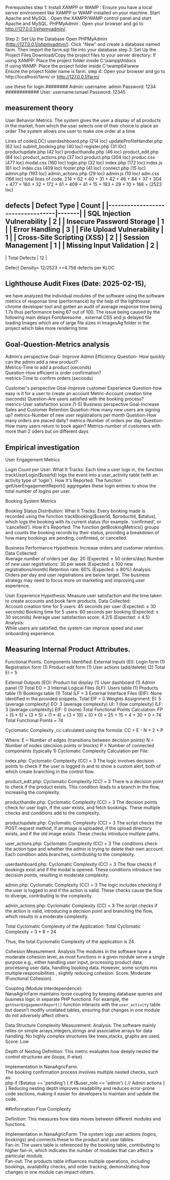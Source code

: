 Prerequisites
step 1:
Install XAMPP or WAMP : Ensure you have a local server environment like XAMPP or WAMP installed on your machine.
Start Apache and MySQL : Open the XAMPP/WAMP control panel and start Apache and MySQL.
PHPMyAdmin : Open your browser and go to http://127.0.0.1/phpmyadmin/.

Step 2:
Set Up the Database
Open PHPMyAdmin (http://127.0.0.1/phpmyadmin/).
Click "New" and create a database named farm.
Then import the farm.sql file into your database
step 3:
Set Up the Project Files
Download/Copy the project files to your server directory:
If using XAMPP: Place the project folder inside C:\xampp\htdocs\
If using WAMP: Place the project folder inside C:\wamp64\www\
Ensure the project folder name is farm.
step 4:
Open your browser and go to
http://localhost/farm/
or http://127.0.0.1/farm/

use these for login
########
Admin:
username: admin
Password: 1234
############
User:
username:ismael
Password: 12345



## measurement theory

User Behavior Metrics:
  The system gives the user a display of all products in the market, from which the user selects one of their choice to place an order
  The system allows one user to make one order at a time

Lines of code(LOC)
  userdashboard.php              (214 loc)
  updateProfileHandler.php       (62 loc)
  submit_booking.php              (40 loc)
  register.php                     (31 l0c)
  productupdate.php                (42 loc)
  producthandle.php                 (46 loc)
  product_edit.php                (84 loc)
  product_actions.php              (37 loc)
  product.php                      (304 loc)
  produc.css                      (477 loc)
  modal.css                      (160 loc)
  login.php                      (32 loc)
  index.php                      (172 loc)
  index.js                      (61 loc)
  index.css                      (409  loc)
  footer.php                    (41 loc)
  connect.php                    (15 loc)
  admin.php                      (193 loc)
  admin_actions.php              (29 loc)
  admin.js                    (10 loc)
  adm.css                    (166 loc)
  total lines of code,        214 + 62 + 40 + 31 + 42 + 46 + 84 + 37 + 304 + 477 + 160 + 32 + 172 + 61 + 409 + 41 + 15 + 193 + 29 + 10 + 166 
                              = (2523 loc)


defects 
| Defect Type                      | Count |
|----------------------------------|-------|
| SQL Injection Vulnerability      | 2     |
| Insecure Password Storage        | 1     |
| Error Handling                   | 3     |
| File Upload Vulnerability        | 1     |
| Cross-Site Scripting (XSS)       | 2     |
| Session Management               | 1     |
| Missing Input Validation         | 2     |
--------------------------------------------
| Total Defects                    | 12    |


Defect Density= 12/2523 ==4.756 defects per KLOC



## Lighthouse Audit Fixes (Date: 2025-02-15),
we have analyzed the  individual modules of the software using the software metrics of response time (performance) by the help of the lighthouse chrome developer tool and gotten an audit of average  response time being 1.7s thus performance being 67 out of 100.
The issue being caused by the following main delays
FontAwesome , external CSS and js  delayed file loading
Images  which are of large file sizes in ImagesAg folder in the project which take more rendering time


## Goal-Question-Metrics analysis
Admin's perspective
 Goal- Improve Admin Efficiency
  Question- How quickly can the admin add a new  product?  
    Metrics-Time to add a product (seconds)  
  Question-How efficient is order confirmation?  
    metrics-Time to confirm orders (seconds)

Customer's perspective 
 Goal-Improve customer Experience
   Question-how easy is it for a user to create an account
     Metric-Account creation time (seconds)
  Question-Are users satisfied with the booking process?  
     metrics-User satisfaction score (1-5) 
Business perspective 
Goal-Increase Sales and Customer Retention
  Qusetion-How many new users are signing up?
     metrics-Number of new user registrations per month
  Question-How many orders are placed daily?
     metrics-Number of orders per day
  Question-How many users return to book again?
 Metrics-number of customers with more than 2 oders but on different days


## Empirical investigation
User Engagement Metrics

  Login Count per User:
    What It Tracks: Each time a user logs in, the function trackUserLogin($userId) logs the event into a user_activity table (with an activity type of 'login').
    How It's Reported: The function getUserEngagementReport() aggregates these login entries to show the total number of logins per user.

Booking System Metrics

  Booking Status Distribution:
    What It Tracks: Every booking made is recorded using the function trackBooking($userId, $productId, $status), which logs the booking with its current status (for example. 'confirmed', or 'cancelled').
    How It's Reported: The function getBookingMetrics() groups and counts the booking records by their status, providing a breakdown of how many bookings are pending, confirmed, or cancelled.
    
Business Performance
Hypothesis: Increase orders and customer retention.
Data Collected:  
  Average number of orders per day: 20 (Expected: ≥ 50 orders/day)
  Number of new user registrations: 30 per week (Expected: ≥ 100 new registrations/month)
  Retention rate: 60% (Expected: ≥ 80%)
Analysis:  
 Orders per day and user registrations are below target. The business strategy may need to focus more on marketing and improving user experience.

 User Experience
Hypothesis: Measure user satisfaction and the time taken to create accounts and book farm products.
Data Collected:  
   Account creation time for 5 users: 45 seconds per user (Expected: ≤ 30 seconds)
   Booking time for 5 users: 60 seconds per booking (Expected: ≤ 30 seconds)
   Average user satisfaction score: 4.2/5 (Expected: ≥ 4.5)
Analysis:  
  While users are satisfied, the system can improve speed and user onboarding experience.
## Measuring Internal Product Attributes.
 Functional Points.
Components Identified:
 External Inputs (EI):
   Login form (1)
   Registration form (1)
   Product edit form (1)
   User actions (add/delete) (2)
  Total EI = 5

 External Outputs (EO):
Product list display (1)
   User dashboard (1)
   Admin panel (1)
  Total EO = 3
Internal Logical Files (ILF):
   Users table (1)
   Products table (1)
   Bookings table (1)
  Total ILF = 3
External Interface Files (EIF):
   None identified in the provided snippets.
  Total EIF = 0
Weights Assignment:
 EI: 5 (average complexity)
 EO: 3 (average complexity)
 UI: 1 (low complexity)
 ILF: 3 (average complexity)
 EIF: 0 (none)
Total Functional Points Calculation:
FP = (5 * 5) + (3 * 5) + (1 * 4) + (3 * 10) + (0 * 0) = 25 + 15 + 4 + 30 + 0 = 74
Total Functional Points = 74



Cyclomatic Complexity ,cc
calculated using the formula:
CC = E - N + 2 * P

Where:
E = Number of edges (transitions between decision points)
N = Number of nodes (decision points or blocks)
P = Number of connected components (typically 1)
Cyclomatic Complexity Calculation per File:

index.php: Cyclomatic Complexity (CC) = 3
The logic involves decision points to check if the user is logged in and to show a custom alert, both of which create branching in the control flow.

product_edit.php: Cyclomatic Complexity (CC) = 3
There is a decision point to check if the product exists. This condition leads to a branch in the flow, increasing the complexity.

producthandle.php: Cyclomatic Complexity (CC) = 3
The decision points check for user login, if the user exists, and fetch bookings. These multiple checks and conditions add to the complexity.

productupdate.php: Cyclomatic Complexity (CC) = 3
The script checks the POST request method, if an image is uploaded, if the upload directory exists, and if the old image exists. These checks introduce multiple paths.

user_actions.php: Cyclomatic Complexity (CC) = 3
The conditions check the action type and whether the admin is trying to delete their own account. Each condition adds branches, contributing to the complexity.

userdashboard.php: Cyclomatic Complexity (CC) = 3
The flow checks if bookings exist and if the modal is opened. These conditions introduce two decision points, resulting in moderate complexity.

admin.php: Cyclomatic Complexity (CC) = 3
The logic includes checking if the user is logged in and if the action is valid. These checks cause the flow to diverge, contributing to the complexity.

admin_actions.php: Cyclomatic Complexity (CC) = 3
The script checks if the action is valid, introducing a decision point and branching the flow, which results in a moderate complexity.

Total Cyclomatic Complexity of the Application:
Total Cyclomatic Complexity = 3 * 8 = 24

Thus, the total Cyclomatic Complexity of the application is 24.

Cohesion Measurement.
Analysis:The modules in the software have a moderate cohesion level, as most functions in a given module serve a single purpose e.g., either handling user input, processing product data, processing  user data, handling booking data. However, some scripts mix multiple responsibilities , slightly reducing cohesion.
Score: Moderate (Functional Cohesion).

Coupling (Module Interdependence):  
 NanaAgricFarm maintains loose coupling by keeping database queries and business logic in separate PHP functions. For example, the `getUserEngagementReport()` function interacts with the `user_activity` table but doesn’t modify unrelated tables, ensuring that changes in one module do not adversely affect others.  

Data Structure Complexity Measurement:
Analysis: The software mainly relies on simple arrays,integers,strings and associative arrays for data handling. No highly complex structures like trees,stacks, graphs are used.
Score: Low

Depth of Nesting
Definition:
This metric evaluates how deeply nested the control structures are (loops, if-else).  

Implementation in NanaAgricFarm:  
 The booking confirmation process involves multiple nested checks, such as:  
  php
  if ($status == 'pending') {
      if ($user_role == 'admin') {
          // Admin actions
      }
  }
Reducing nesting depth improves readability and reduces error-prone code sections, making it easier for developers to maintain and update the code.




##Information Flow Complexity

  Definition:
    This measures how data moves between different modules and functions.  

  Implementation in NanaAgricFarm: 
     The system logs user actions (logins, bookings) and connects these to the product and user tables.  
       Fan-in: 
         The users table is referenced by the booking table, contributing to higher fan-in, which indicates the number of modules that can affect a particular module.  
       Fan-out: 
         The products table influences multiple operations, including bookings, availability checks, and order tracking, demonstrating how changes in one module can impact others.

